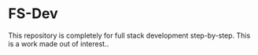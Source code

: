 # FS-Dev
This repository is completely for full stack development step-by-step. This is a work made out of  interest..
